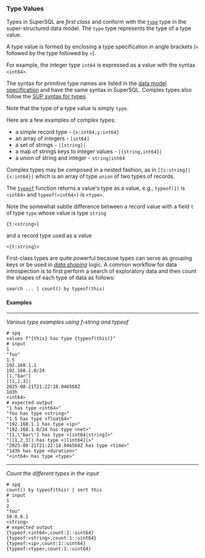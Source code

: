 ### Type Values

Types in SuperSQL are _first class_ and conform
with the [`type`](../../formats/model.md#1-primitive-types) type in the 
super-structured data model.
The `type` type represents the type of a type value.

A type value is formed by enclosing a type specification in 
angle brackets (`<` followed by the type followed by `>`).

For example, the integer type `int64` is expressed as a value
with the syntax `<int64>`.

The syntax for primitive type names are listed in the
[data model specification](../../formats/model.md#1-primitive-types)
and have the same syntax in SuperSQL.  Complex types also follow
the [SUP syntax for types](../../formats/sup.md#25-types).

Note that the type of a type value is simply `type`.

Here are a few examples of complex types:
* a simple record type - `{x:int64,y:int64}`
* an array of integers - `[int64]`
* a set of strings - `|[string]|`
* a map of strings keys to integer values - `|{string,int64}|`
* a union of string and integer  - `string|int64`

Complex types may be composed in a nested fashion,
as in `[{s:string}|{x:int64}]` which is an array of type
`union` of two types of records.

The [`typeof`](../functions/types/typeof.md) function returns a value's type as
a value, e.g., `typeof(1)` is `<int64>` and `typeof(<int64>)` is `<type>`.

Note the somewhat subtle difference between a record value with a field `t` of
type `type` whose value is type `string`
```
{t:<string>}
```
and a record type used as a value
```
<{t:string}>
```

First-class types are quite powerful because types can
serve as grouping keys or be used in [_data shaping_](../type-fusion.md) logic.
A common workflow for data introspection is to first perform a search of
exploratory data and then count the shapes of each type of data as follows:
```
search ... | count() by typeof(this)
```

#### Examples
---
_Various type examples using f-string and typeof_

``` mdtest-spq
# spq
values f"{this} has type {typeof(this)}"
# input
1
"foo"
1.5
192.168.1.1
192.168.1.0/24
[1,"bar"]
|[1,2,3]|
2025-08-21T21:22:18.046568Z
1d3h
<int64>
# expected output
"1 has type <int64>"
"foo has type <string>"
"1.5 has type <float64>"
"192.168.1.1 has type <ip>"
"192.168.1.0/24 has type <net>"
"[1,\"bar\"] has type <[int64|string]>"
"|[1,2,3]| has type <|[int64]|>"
"2025-08-21T21:22:18.046568Z has type <time>"
"1d3h has type <duration>"
"<int64> has type <type>"
```
---
_Count the different types in the input_

``` mdtest-spq
# spq
count() by typeof(this) | sort this
# input
1
2
"foo"
10.0.0.1
<string>
# expected output
{typeof:<int64>,count:2::uint64}
{typeof:<string>,count:1::uint64}
{typeof:<ip>,count:1::uint64}
{typeof:<type>,count:1::uint64}
```
